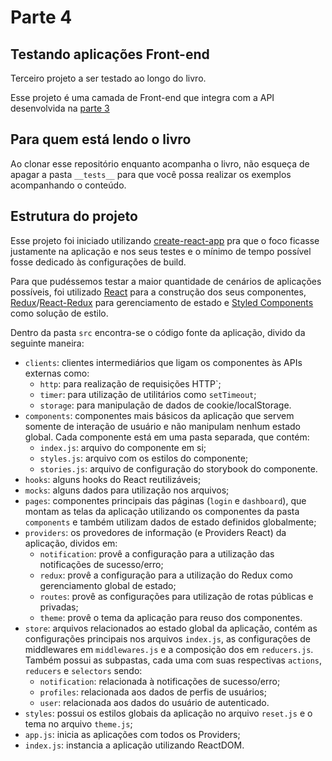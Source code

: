 # Parte 4
## Testando aplicações Front-end
Terceiro projeto a ser testado ao longo do livro.

Esse projeto é uma camada de Front-end que integra com a API desenvolvida na [parte 3](../03-testando-aplicacoes-back-end)

## Para quem está lendo o livro
Ao clonar esse repositório enquanto acompanha o livro, não esqueça de apagar a pasta `__tests__` para que você possa realizar os exemplos acompanhando o conteúdo.

## Estrutura do projeto
Esse projeto foi iniciado utilizando [create-react-app](https://create-react-app.dev/) pra que o foco ficasse justamente na aplicação e nos seus testes e o mínimo de tempo possível fosse dedicado às configurações de build.

Para que pudéssemos testar a maior quantidade de cenários de aplicações possíveis, foi utilizado [React](https://pt-br.reactjs.org/) para a construção dos seus componentes, [Redux](https://redux.js.org/)/[React-Redux](https://react-redux.js.org/) para gerenciamento de estado e [Styled Components](https://styled-components.com/) como solução de estilo.

Dentro da pasta `src` encontra-se o código fonte da aplicação, divido da seguinte maneira:
- `clients`: clientes intermediários que ligam os componentes às APIs externas como:
  - `http`: para realização de requisições HTTP`;
  - `timer`: para utilização de utilitários como `setTimeout`;
  - `storage`: para manipulação de dados de cookie/localStorage.
- `components`: componentes mais básicos da aplicação que servem somente de interação de usuário e não manipulam nenhum estado global. Cada componente está em uma pasta separada, que contém:
  - `index.js`: arquivo do componente em si;
  - `styles.js`: arquivo com os estilos do componente;
  - `stories.js`: arquivo de configuração do storybook do componente.
- `hooks`: alguns hooks do React reutilizáveis;
- `mocks`: alguns dados para utilização nos arquivos;
- `pages`: componentes principais das páginas (`login` e `dashboard`), que montam as telas da aplicação utilizando os componentes da pasta `components` e também utilizam dados de estado definidos globalmente;
- `providers`: os provedores de informação (e Providers React) da aplicação, dividos em:
  - `notification`: provê a configuração para a utilização das notificações de sucesso/erro;
  - `redux`: provê a configuração para a utilização do Redux como gerenciamento global de estado;
  - `routes`: provê as configurações para utilização de rotas públicas e privadas;
  - `theme`: provê o tema da aplicação para reuso dos componentes.
- `store`: arquivos relacionados ao estado global da aplicação, contém as configurações principais nos arquivos `index.js`, as configurações de middlewares em `middlewares.js` e a composição dos em `reducers.js`. Também possui as subpastas, cada uma com suas respectivas `actions`, `reducers` e `selectors` sendo:
  - `notification`: relacionada à notificações de sucesso/erro;
  - `profiles`: relacionada aos dados de perfis de usuários;
  - `user`: relacionada aos dados do usuário de autenticado.
- `styles`: possui os estilos globais da aplicação no arquivo `reset.js` e o tema no arquivo `theme.js`;
- `app.js`: inicia as aplicações com todos os Providers;
- `index.js`: instancia a aplicação utilizando ReactDOM.
